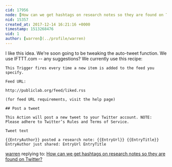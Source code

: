 ```yaml
---
cid: 17956
node: [How can we get hashtags on research notes so they are found on Twitter?](../notes/Zengirl2/12-12-2017/how-can-we-get-hashtags-on-research-notes-so-they-are-found-on-twitter)
nid: 15357
created_at: 2017-12-14 16:21:16 +0000
timestamp: 1513268476
uid: 1
author: [warren](../profile/warren)
---
```


I like this idea. We're soon going to be tweaking the auto-tweet function. We use IFTTT.com -- any suggestions? We currently use this recipe:

```
This Trigger fires every time a new item is added to the feed you specify.

Feed URL: 

http://publiclab.org/feed/liked.rss

(for feed URL requirements, visit the help page)

## Post a tweet

This Action will post a new tweet to your Twitter account. NOTE: Please adhere to Twitter’s Rules and Terms of Service. 

Tweet text

{{EntryAuthor}} posted a research note: {{EntryUrl}} {{EntryTitle}}
EntryAuthor just shared: EntryUrl EntryTitle

```



[warren](../profile/warren) replying to: [How can we get hashtags on research notes so they are found on Twitter?](../notes/Zengirl2/12-12-2017/how-can-we-get-hashtags-on-research-notes-so-they-are-found-on-twitter)

